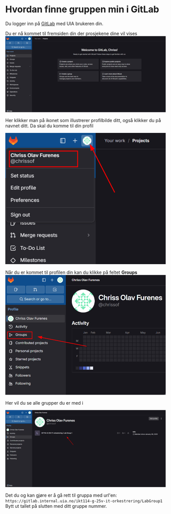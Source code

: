 # Hvordan finne gruppen min i GitLab

Du logger inn på [GitLab](https://gitlab.internal.uia.no/) med UIA brukeren din.

Du er nå kommet til fremsiden din der prosjekene dine vil vises
![](./assets/Screenshot-2025-01-17-124152.png)

Her klikker man på ikonet som illustrerer profilbilde ditt, også klikker du på navnet ditt. Da skal du komme til din profil

![](./assets/Screenshot-2025-01-17-124248.png)

Når du er kommet til profilen din kan du klikke på feltet **Groups**
![](./assets/Screenshot-2025-01-17-124325.png)

Her vil du se alle grupper du er med i

![](./assets/Screenshot-2025-01-17-124340.png)

Det du og kan gjøre er å gå rett til gruppa med url'en: ``https://gitlab.internal.uia.no/ikt114-g-25v-it-orkestrering/LabGroup1`` Bytt ut tallet på slutten med ditt gruppe nummer.
